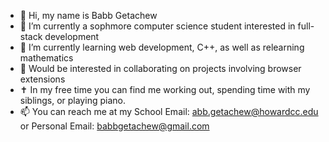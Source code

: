 - 👋 Hi, my name is Babb Getachew
- 👀 I’m currently a sophmore computer science student interested in full-stack development 
- 🌱 I’m currently learning web development, C++, as well as relearning mathematics
- 💼 Would be interested in collaborating on projects involving browser extensions
- ✝ In my free time you can find me working out, spending time with my siblings, or playing piano.
- 📫 You can reach me at my School Email: abb.getachew@howardcc.edu or Personal Email: babbgetachew@gmail.com

<!---
Babb2000/Babb2000 is a ✨ special ✨ repository because its `README.md` (this file) appears on your GitHub profile.
You can click the Preview link to take a look at your changes.
--->
